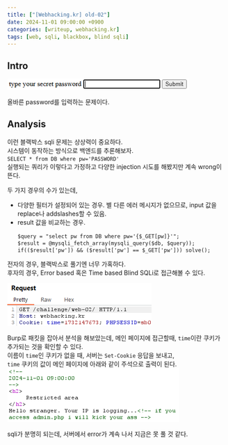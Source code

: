 ```yaml
---
title: ["[Webhacking.kr] old-02"]
date: 2024-11-01 09:00:00 +0900
categories: [writeup, webhacking.kr]
tags: [web, sqli, blackbox, blind sqli]
---
```

## Intro
![문제 설명](assets/img/writeup/webhacking.kr/old-02/recon.png)  

올바른 password를 입력하는 문제이다.

## Analysis

이런 블랙박스 sqli 문제는 상상력이 중요하다.  
시스템이 동작하는 방식으로 백엔드를 추론해보자.  
`SELECT * from DB where pw='PASSWORD'`  
실행되는 쿼리가 이렇다고 가정하고 다양한 injection 시도를 해봤지만 계속 wrong이 뜬다.  

두 가지 경우의 수가 있는데,  
* 다양한 필터가 설정되어 있는 경우. 별 다른 에러 메시지가 없으므로, input 값을 replace나 addslashes할 수 있음.
* result 값을 비교하는 경우.
  ```
  $query = "select pw from DB where pw='{$_GET[pw]}'";
  $result = @mysqli_fetch_array(mysqli_query($db, $query));
  if(($result['pw']) && ($result['pw'] == $_GET['pw'])) solve();
  ```

전자의 경우, 블랙박스로 풀기엔 너무 가혹하다.  
후자의 경우, Error based 혹은 Time based Blind SQLi로 접근해볼 수 있다.  


![문제 분석](assets/img/writeup/webhacking.kr/old-02/analysis.png)  

Burp로 패킷을 잡아서 분석을 해보았는데, 메인 페이지에 접근할때, `time`이란 쿠키가 추가되는 것을 확인할 수 있다.  
이름이 `time`인 쿠키가 없을 때, 서버는 `Set-Cookie` 응답을 보내고,  
`time` 쿠키의 값이 메인 페이지에 아래와 같이 주석으로 출력이 된다.  
![문제 분석2](assets/img/writeup/webhacking.kr/old-02/analysis2.png)  

sqli가 분명히 되는데, 서버에서 error가 계속 나서 지금은 못 풀 것 같다.